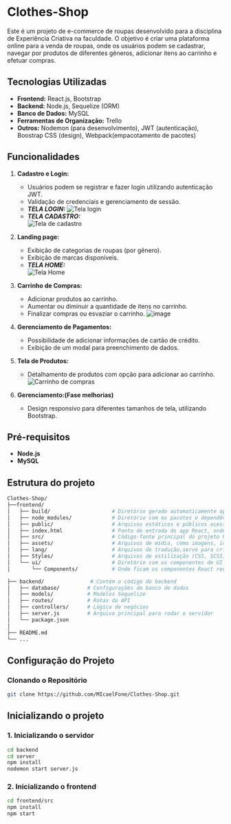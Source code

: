 # Clothes-Shop

Este é um projeto de e-commerce de roupas desenvolvido para a disciplina de Experiência Criativa na faculdade. O objetivo é criar uma plataforma online para a venda de roupas, onde os usuários podem se cadastrar, navegar por produtos de diferentes gêneros, adicionar itens ao carrinho e efetuar compras.

## Tecnologias Utilizadas

- **Frontend:** React.js, Bootstrap
- **Backend:** Node.js, Sequelize (ORM)
- **Banco de Dados:** MySQL
- **Ferramentas de Organização:** Trello
- **Outros:** Nodemon (para desenvolvimento), JWT (autenticação), Boostrap CSS (design), Webpack(empacotamento de pacotes)

## Funcionalidades

1. **Cadastro e Login:** 
   - Usuários podem se registrar e fazer login utilizando autenticação JWT.
   - Validação de credenciais e gerenciamento de sessão.
   - ***TELA LOGIN:***
     ![Tela login](https://github.com/MIcaelFone/Clothes-Shop/assets/104805213/0d48133c-e50a-4ff6-a9c5-33a9688b568e)
   - ***TELA CADASTRO:***   
     ![Tela de cadastro](https://github.com/MIcaelFone/Clothes-Shop/assets/104805213/55a7e224-e026-4066-9949-20f2215bcbef)
2. **Landing page:**
   - Exibição de categorias de roupas (por gênero).
   - Exibição de marcas disponíveis.
    - ***TELA HOME:***   
![Tela Home](https://github.com/MIcaelFone/Clothes-Shop/assets/104805213/a341627b-bb55-4efb-a888-99c09ef21314)
3. **Carrinho de Compras:**
   - Adicionar produtos ao carrinho.
   - Aumentar ou diminuir a quantidade de itens no carrinho.
   - Finalizar compras ou esvaziar o carrinho.
![image](https://github.com/MIcaelFone/Clothes-Shop/assets/104805213/5c2f4799-0d61-40b4-8c0b-5196fa75ffc6) 
4. **Gerenciamento de Pagamentos:**
   - Possibilidade de adicionar informações de cartão de crédito.
   - Exibição de um modal para preenchimento de dados.

5. **Tela de Produtos:**
   - Detalhamento de produtos com opção para adicionar ao carrinho.
   ![Carrinho de compras](https://github.com/MIcaelFone/Clothes-Shop/assets/104805213/5a4fd6e9-b053-47fe-aea0-2c4ae5c9a938)

6. **Gerenciamento:(Fase melhorias)**
   - Design responsivo para diferentes tamanhos de tela, utilizando Bootstrap.

## Pré-requisitos

- **Node.js**
- **MySQL**
  
## Estrutura do projeto
```bash
Clothes-Shop/
├──frontend/
│   ├── build/                    # Diretório gerado automaticamente após o build para produção.
│   ├── node_modules/             # Diretório com os pacotes e dependências instaladas via npm.  
│   ├── public/                   # Arquivos estáticos e públicos acessíveis diretamente pelo navegador.
│   ├── index.html                # Ponto de entrada do app React, onde o código JS é injetado.   
│   ├── src/                      # Código-fonte principal do projeto React.
│   ├── assets/                   # Arquivos de mídia, como imagens, ícones, fontes, etc. 
│   ├── lang/                     # Arquivos de tradução,serve para criar a internacionalização.
│   ├── Styles/                   # Arquivos de estilização (CSS, SCSS, etc.) do projeto.
│   └── ui/                       # Diretório com os componentes de UI (interface de usuário).
│       └── Components/           # Onde ficam os componentes React reutilizáveis.

├── backend/               # Contém o código do backend
│   ├── database/         # Configurações do banco de dados
│   ├── models/           # Modelos Sequelize
│   ├── routes/           # Rotas da API
│   ├── controllers/      # Lógica de negócios
│   ├── server.js         # Arquivo principal para rodar o servidor
│   └── package.json
│
├── README.md
└── ...
```
## Configuração do Projeto

### Clonando o Repositório

```bash
git clone https://github.com/MIcaelFone/Clothes-Shop.git
```
## Inicializando o projeto

### 1. Inicializando o servidor
```bash
cd backend
cd server
npm install
nodemon start server.js
```
### 2. Inicializando o frontend
```bash
cd frontend/src
npm install
npm start
```


